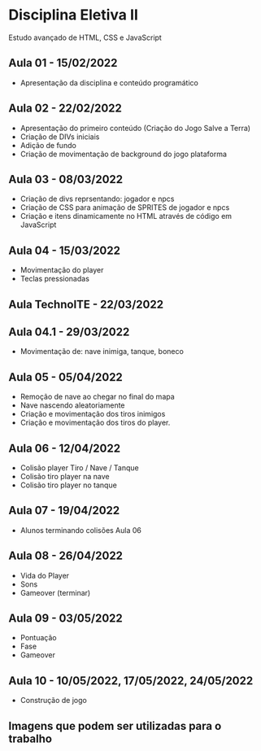 # Disciplina Eletiva II

Estudo avançado de HTML, CSS e JavaScript 

## Aula 01 - 15/02/2022
- Apresentação da disciplina e conteúdo programático

## Aula 02 - 22/02/2022
- Apresentação do primeiro conteúdo (Criação do Jogo Salve a Terra)
- Criação de DIVs iniciais
- Adição de fundo
- Criação de movimentação de background do jogo plataforma

## Aula 03 - 08/03/2022
- Criação de divs reprsentando: jogador e npcs
- Criação de CSS para animação de SPRITES de jogador e npcs
- Criação e itens dinamicamente no HTML através de código em JavaScript

## Aula 04 - 15/03/2022
- Movimentação do player
- Teclas pressionadas

## Aula TechnoITE - 22/03/2022

## Aula 04.1 - 29/03/2022
- Movimentação de: nave inimiga, tanque, boneco

## Aula 05 - 05/04/2022
- Remoção de nave ao chegar no final do mapa
- Nave nascendo aleatoriamente
- Criação e movimentação dos tiros inimigos
- Criação e movimentação dos tiros do player.

## Aula 06 - 12/04/2022
- Colisão player Tiro / Nave / Tanque
- Colisão tiro player na nave
- Colisão tiro player no tanque

## Aula 07 - 19/04/2022
- Alunos terminando colisões Aula 06

## Aula 08 - 26/04/2022
- Vida do Player
- Sons
- Gameover (terminar)

## Aula 09 - 03/05/2022
- Pontuação
- Fase
- Gameover

## Aula 10 - 10/05/2022, 17/05/2022, 24/05/2022
- Construção de jogo

## Imagens que podem ser utilizadas para o trabalho
